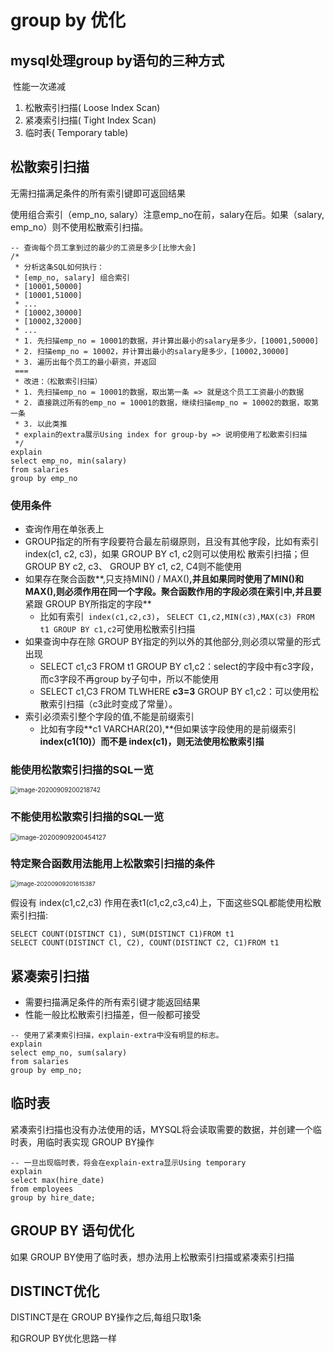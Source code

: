 # group by 优化

## mysql处理group by语句的三种方式

​	性能一次递减

1. 松散索引扫描( Loose Index Scan)
2. 紧凑索引扫描( Tight Index Scan)
3. 临时表( Temporary table)

## 松散索引扫描

无需扫描满足条件的所有索引键即可返回结果

使用组合索引（emp_no, salary）注意emp_no在前，salary在后。如果（salary, emp_no）则不使用松散索引扫描。

```mysql
-- 查询每个员工拿到过的最少的工资是多少[比惨大会]
/*
 * 分析这条SQL如何执行：
 * [emp_no, salary] 组合索引
 * [10001,50000]
 * [10001,51000]
 * ...
 * [10002,30000]
 * [10002,32000]
 * ...
 * 1. 先扫描emp_no = 10001的数据，并计算出最小的salary是多少，[10001,50000]
 * 2. 扫描emp_no = 10002，并计算出最小的salary是多少，[10002,30000]
 * 3. 遍历出每个员工的最小薪资，并返回
 ===
 * 改进：（松散索引扫描）
 * 1. 先扫描emp_no = 10001的数据，取出第一条 => 就是这个员工工资最小的数据
 * 2. 直接跳过所有的emp_no = 10001的数据，继续扫描emp_no = 10002的数据，取第一条
 * 3. 以此类推
 * explain的extra展示Using index for group-by => 说明使用了松散索引扫描
 */
explain
select emp_no, min(salary)
from salaries
group by emp_no
```

### 使用条件

* 查询作用在单张表上
* GROUP指定的所有字段要符合最左前缀原则，且没有其他字段，比如有索引 index(c1, c2, c3)，如果 GROUP BY c1, c2则可以使用松
  散索引扫描；但 GROUP BY c2, c3、 GROUP BY c1, c2, C4则不能使用
* 如果存在聚合函数**,只支持MIN() / MAX()**,并且如果同时使用了MIN()和MAX(),则必须作用在同一个字段。聚合函数作用的字段必须在索引中,并且要**紧跟 GROUP BY所指定的字段**
  * 比如有索引` index(c1,c2,c3)`， `SELECT C1,c2,MIN(c3),MAX(c3) FROM t1 GROUP BY c1,c2`可使用松散索引扫描
* 如果查询中存在除 GROUP BY指定的列以外的其他部分,则必须以常量的形式出现
  * SELECT c1,c3 FROM t1 GROUP BY c1,c2：select的字段中有c3字段，而c3字段不再group by子句中，所以不能使用
  * SELECT c1,C3 FROM TLWHERE **c3=3** GROUP BY c1,c2：可以使用松散索引扫描（c3此时变成了常量）。
* 索引必须索引整个字段的值,不能是前缀索引
  * 比如有字段**c1 VARCHAR(20),**但如果该字段使用的是前缀索引 **index(c1(10)）**而不是 **index(c1)**，则**无法使用松散索引描**

### 能使用松散索引扫描的SQLー览

<img src="http://typicture.loopcode.online/image/image-20200909200218742.png" alt="image-20200909200218742" style="zoom:70%;" />

### 不能使用松散索引扫描的SQL一览

<img src="http://typicture.loopcode.online/image/image-20200909200454127.png" alt="image-20200909200454127" style="zoom:74%;" />

### 特定聚合函数用法能用上松散索引扫描的条件

<img src="http://typicture.loopcode.online/image/image-20200909201615387.png" alt="image-20200909201615387" style="zoom:67%;" />

假设有 index(c1,c2,c3) 作用在表t1(c1,c2,c3,c4)上，下面这些SQL都能使用松散索引扫描:

```mysql
SELECT COUNT(DISTINCT C1), SUM(DISTINCT C1)FROM t1
SELECT COUNT(DISTINCT Cl, C2), COUNT(DISTINCT C2, C1)FROM t1
```

## 紧凑索引扫描

* 需要扫描满足条件的所有索引键才能返回结果
* 性能一般比松散索引扫描差，但一般都可接受

```mysql
-- 使用了紧凑索引扫描，explain-extra中没有明显的标志。
explain
select emp_no, sum(salary)
from salaries
group by emp_no;
```



## 临时表

紧凑索引扫描也没有办法使用的话，MYSQL将会读取需要的数据，并创建一个临时表，用临时表实现 GROUP BY操作

```mysql
-- 一旦出现临时表，将会在explain-extra显示Using temporary
explain
select max(hire_date)
from employees
group by hire_date;
```

## GROUP BY 语句优化

如果 GROUP BY使用了临时表，想办法用上松散索引扫描或紧凑索引扫描

## DISTINCT优化

DISTINCT是在 GROUP BY操作之后,每组只取1条

和GROUP BY优化思路一样